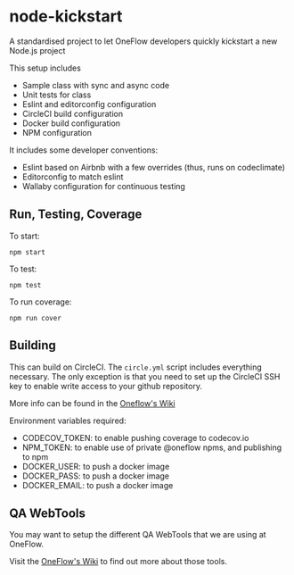 # node-kickstart
A standardised project to let OneFlow developers quickly kickstart a new Node.js project

This setup includes
- Sample class with sync and async code
- Unit tests for class
- Eslint and editorconfig configuration
- CircleCI build configuration
- Docker build configuration
- NPM configuration 

It includes some developer conventions:
- Eslint based on Airbnb with a few overrides (thus, runs on codeclimate)
- Editorconfig to match eslint 
- Wallaby configuration for continuous testing

## Run, Testing, Coverage

To start:
```
npm start
```

To test:
```
npm test
```

To run coverage:
```
npm run cover
```

## Building

This can build on CircleCI. The `circle.yml` script includes everything necessary. 
The only exception is that you need to set up the CircleCI SSH key to enable write access
to your github repository. 

More info can be found in the [Oneflow's Wiki](https://oneflow.atlassian.net/wiki/display/DEV/CircleCI)

Environment variables required:
- CODECOV_TOKEN: to enable pushing coverage to codecov.io
- NPM_TOKEN: to enable use of private @oneflow npms, and publishing to npm
- DOCKER_USER: to push a docker image
- DOCKER_PASS: to push a docker image
- DOCKER_EMAIL: to push a docker image

## QA WebTools

You may want to setup the different QA WebTools that we are using at OneFlow. 

Visit the [OneFlow's Wiki](https://oneflow.atlassian.net/wiki/display/DEV/QA+webtools) to find out more about those tools.
